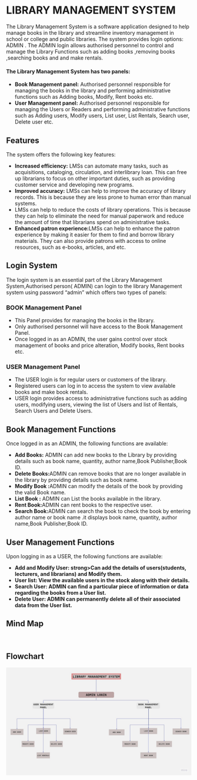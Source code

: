  <h1>LIBRARY MANAGEMENT SYSTEM</h1>
  <p>The Library  Management System is a software application designed to help manage books in the library and streamline inventory management in school or college and public libraries. The system provides login options: ADMIN . The ADMIN login allows authorised personnel to control and manage the Library Functions such as adding books ,removing books ,searching books and and make rentals.</p>

  
  <h4>The Library  Management System  has two panels:</h4>
  <ul>
    <li><strong>Book Management panel:</strong> Authorised personnel responsible for managing the books in the library  and performing administrative functions such as Adding books, Modify, Rent books etc.</li>
    <li><strong>User Management panel:</strong>  Authorised personnel responsible for managing the Users or Readers and performing administrative functions such as Adding users, Modify users, List user, List Rentals, Search user, Delete user etc.</li>
  </ul>

  <h2>Features</h2>
  <p>The system offers the following key features:</p>
  <ul>
    <li><strong>Increased efficiency:</strong> LMSs can automate many tasks, such as acquisitions, cataloging, circulation, and interlibrary loan. This can free up librarians to focus on other important duties, such as providing customer service and developing new programs.</li>
    <li><strong>Improved accuracy:</strong>  LMSs can help to improve the accuracy of library records. This is because they are less prone to human error than manual systems.
</li>
    <li><strongReduced costs:</strong> LMSs can help to reduce the costs of library operations. This is because they can help to eliminate the need for manual paperwork and reduce the amount of time that librarians spend on administrative tasks.
</li>
    <li><strong>Enhanced patron experience:</strong>LMSs can help to enhance the patron experience by making it easier for them to find and borrow library materials. They can also provide patrons with access to online resources, such as e-books, articles, and etc.</li>
  </ul>

  <h2>Login System</h2>
  <p>The login system is an essential part of the Library Management System,Authorised person( ADMIN) can login to the library Management system using password “admin” which offers two types of panels:</p>
  <h3>BOOK  Management Panel </h3>
  <ul>
    <li>This Panel provides for managing the books in the library.</li>
    <li>Only authorised personnel will have access to the Book Management Panel.</li>
    <li>Once logged in as an ADMIN, the user gains control over stock management of books and price alteration, Modify books, Rent books etc.</li>
  </ul>

  <h3>USER  Management Panel </h3>
  <ul>
    <li>The USER login is for regular users or customers of the library.</li>
    <li>Registered users can log in to access the system to view available books and make book rentals.</li>
    <li>USER login provides access to administrative functions such as adding users, modifying users, viewing the list of Users and list of Rentals, Search Users and Delete Users.</li>
  </ul>

  <h2>Book Management Functions</h2>
  <p>Once logged in as an ADMIN, the following functions are available:</p>
  <ul>
    <li><strong>Add Books:</strong>  ADMIN can add new books to the Library  by providing details such as book name, quantity, author name,Book Publisher,Book ID.</li>
    <li><strong>Delete Books:</strong>ADMIN can remove books that are no longer available in the library by  providing details such as book name.</li>
    <li><strong>Modify Book :</strong>ADMIN can modify the details of the book by  providing the valid Book name.</li>
    <li><strong>List  Book :</strong> ADMIN can List the books available in the library.</li>
    <li><strong>Rent Book:</strong>ADMIN can rent books to the respective user.</li>
   <li><strong>Search Book:</strong>ADMIN can search the book to check the book by entering author name or book name .it displays  book name, quantity, author name,Book Publisher,Book ID.</li>
  </ul>







  <h2>User Management Functions</h2>
  <p>Upon logging in as a USER, the following functions are available:</p>
  <ul>
    <li><strong>Add and Modify User: strong>Can add the details of users(students, lecturers, and librarians) and Modify them.</li>
    <li><strong>User list: </strong> View the available users in the stock along with their details.</li>
<li><strong>Search User:</strong> ADMIN can find a particular piece of information or data regarding the books from a User list.</li>
<li><strong>Delete User:</strong>     ADMIN  can permanently delete all of their associated data from the User list.</li>
  </ul>

  <h2>Mind Map</h2>
  <img src=" "></img>

  <h2>Flowchart</h2>
  <img src="https://github.com/ThrishikShetty/c-project/blob/main/LibraryManagementSystem.jpg"></img>

